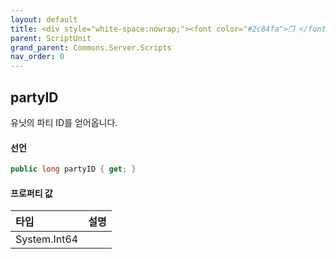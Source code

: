 ```yaml
---
layout: default
title: <div style="white-space:nowrap;"><font color="#2c84fa">❒ </font>partyID</div>
parent: ScriptUnit
grand_parent: Commons.Server.Scripts
nav_order: 0
---
```


<!-- 아래로 편집 -->


## partyID
유닛의 파티 ID를 얻어옵니다.

#### 선언
```cs
public long partyID { get; }
```
#### 프로퍼티 값

|타입|설명|
|:-|:-|
|System.Int64|	